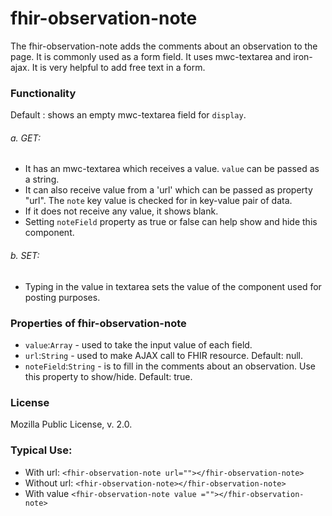 # fhir-observation-note

The fhir-observation-note adds the comments about an observation to the page. It is commonly used 
 as a form field. It uses mwc-textarea and iron-ajax. It is very helpful to add free text in a form.

### Functionality
  Default : shows an empty mwc-textarea field for `display`. 
 ###### a. GET:
 * It has an mwc-textarea which receives a value. `value` can be passed as a string.
 * It can also receive value from a 'url' which can be passed as property "url". The `note` key value is checked for  in key-value pair of data.
  * If it does not receive any value, it shows blank.
 * Setting `noteField` property as true or false can help show and hide this component.
 ###### b. SET:
 * Typing in the value in textarea sets the value of the component used for posting purposes.

### Properties of fhir-observation-note
 * `value`:`Array` - used to take the input value of each field.
 * `url`:`String` - used to make AJAX call to FHIR resource. Default: null.
 * `noteField`:`String` - is to fill in the comments about an observation. Use this property to show/hide. Default: true.
 ### License
 Mozilla Public License, v. 2.0.
 
 ### Typical Use:
 * With url:
 `<fhir-observation-note url=""></fhir-observation-note>`
 * Without url:
  `<fhir-observation-note></fhir-observation-note>`
  * With value
  `<fhir-observation-note value =""></fhir-observation-note>`
